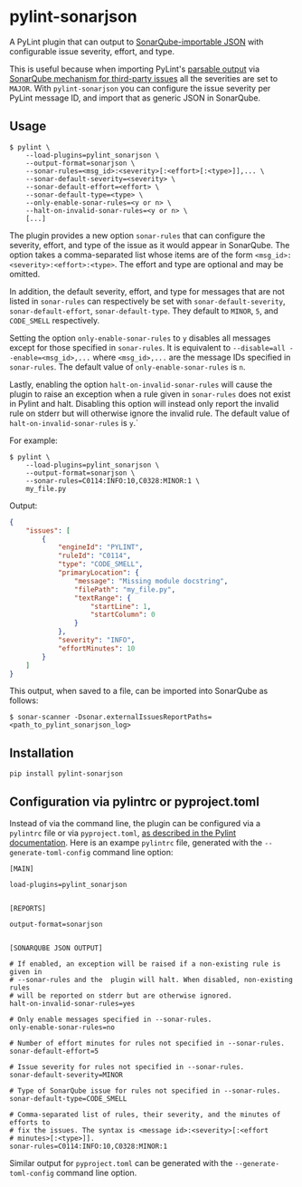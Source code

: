 # pylint-sonarjson

A PyLint plugin that can output to [SonarQube-importable JSON](https://docs.sonarqube.org/latest/analysis/generic-issue/)
with configurable issue severity, effort, and type. 

This is useful because when importing PyLint's 
[parsable output](https://pylint.pycqa.org/en/latest/user_guide/output.html#output-options)
via [SonarQube mechanism for third-party issues](https://docs.sonarqube.org/latest/analysis/external-issues/)
all the severities are set to `MAJOR`. With `pylint-sonarjson` you can configure the
issue severity per PyLint message ID, and import that as generic JSON in SonarQube.

## Usage

```
$ pylint \
    --load-plugins=pylint_sonarjson \
    --output-format=sonarjson \
    --sonar-rules=<msg_id>:<severity>[:<effort>[:<type>]],... \
    --sonar-default-severity=<severity> \
    --sonar-default-effort=<effort> \
    --sonar-default-type=<type> \
    --only-enable-sonar-rules=<y or n> \
    --halt-on-invalid-sonar-rules=<y or n> \
    [...]
```

The plugin provides a new option `sonar-rules` that can configure the severity, 
effort, and type of the issue as it would appear in SonarQube. The option takes
a comma-separated list whose items are of the form `<msg_id>:<severity>:<effort>:<type>`.
The effort and type are optional and  may be omitted.

In addition, the default severity, effort, and type for messages that are not listed
in `sonar-rules` can respectively be set with `sonar-default-severity`, 
`sonar-default-effort`, `sonar-default-type`. They default to `MINOR`, `5`, and
`CODE_SMELL` respectively.

Setting the option `only-enable-sonar-rules` to `y` disables all messages
except for those specified in `sonar-rules`. It is equivalent to 
`--disable=all --enable=<msg_id>,...` where `<msg_id>,...` are the message IDs
specified in `sonar-rules`. The default value of `only-enable-sonar-rules` is `n`.

Lastly, enabling the option `halt-on-invalid-sonar-rules` will cause the plugin
to raise an exception when a rule given in `sonar-rules` does not exist in Pylint
and halt. Disabling this option will instead only report the invalid rule on
stderr but will otherwise ignore the invalid rule. The default value of 
`halt-on-invalid-sonar-rules` is `y`.`

For example:

```
$ pylint \
    --load-plugins=pylint_sonarjson \
    --output-format=sonarjson \
    --sonar-rules=C0114:INFO:10,C0328:MINOR:1 \
    my_file.py
```

Output:

```json
{
    "issues": [
        {
            "engineId": "PYLINT",
            "ruleId": "C0114",
            "type": "CODE_SMELL",
            "primaryLocation": {
                "message": "Missing module docstring",
                "filePath": "my_file.py",
                "textRange": {
                    "startLine": 1,
                    "startColumn": 0
                }
            },
            "severity": "INFO",
            "effortMinutes": 10
        }
    ]
}
```

This output, when saved to a file, can be imported into SonarQube as follows:

```
$ sonar-scanner -Dsonar.externalIssuesReportPaths=<path_to_pylint_sonarjson_log>
```

## Installation

```
pip install pylint-sonarjson
```

## Configuration via pylintrc or pyproject.toml

Instead of via the command line, the plugin can be configured via a `pylintrc` file 
or via `pyproject.toml`, 
[as described in the Pylint documentation](https://pylint.pycqa.org/en/latest/user_guide/usage/run.html#command-line-options).
Here is an exampe `pylintrc` file, generated with the `--generate-toml-config`
command line option:

```
[MAIN]

load-plugins=pylint_sonarjson


[REPORTS]

output-format=sonarjson


[SONARQUBE JSON OUTPUT]

# If enabled, an exception will be raised if a non-existing rule is given in
# --sonar-rules and the  plugin will halt. When disabled, non-existing rules
# will be reported on stderr but are otherwise ignored.
halt-on-invalid-sonar-rules=yes

# Only enable messages specified in --sonar-rules.
only-enable-sonar-rules=no

# Number of effort minutes for rules not specified in --sonar-rules.
sonar-default-effort=5

# Issue severity for rules not specified in --sonar-rules.
sonar-default-severity=MINOR

# Type of SonarQube issue for rules not specified in --sonar-rules.
sonar-default-type=CODE_SMELL

# Comma-separated list of rules, their severity, and the minutes of efforts to
# fix the issues. The syntax is <message id>:<severity>[:<effort
# minutes>[:<type>]].
sonar-rules=C0114:INFO:10,C0328:MINOR:1
```

Similar output for `pyproject.toml` can be generated with the `--generate-toml-config`
command line option.